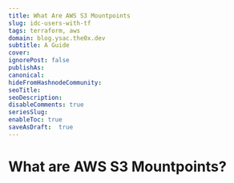```yaml
---
title: What Are AWS S3 Mountpoints
slug: idc-users-with-tf
tags: terraform, aws
domain: blog.ysac.the0x.dev
subtitle: A Guide
cover: 
ignorePost: false
publishAs: 
canonical: 
hideFromHashnodeCommunity: 
seoTitle: 
seoDescription: 
disableComments: true
seriesSlug:
enableToc: true
saveAsDraft:  true
---
```


# What are AWS S3 Mountpoints?
